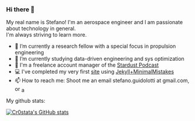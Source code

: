 ### Hi there 👋
My real name is Stefano!
I'm an aerospace engineer and I am passionate about technology in general.   
I'm always striving to learn more.
- 🔭 I’m currently a research fellow with a special focus in propulsion engineering
- 📖 I’m currently studying data-driven engineering and sys optimization
- 🎤 I'm a freelance account manager of the [Stardust Podcast](https://anchor.fm/stardust-podcast)
- 💻 I've completed my very first [site](https://cr0stata.github.io) using [Jekyll+MinimalMistakes](https://github.com/mmistakes/minimal-mistakes)
- 📫 How to reach me: Shoot me an email stefano.guidolotti at gmail.com, or  <a href="[https://www.linkedin.com/in/matteomanzi00seinfeldwasright/](https://www.linkedin.com/in/stefano-guidolotti/)" target="blank"><img align="center" src="https://upload.wikimedia.org/wikipedia/commons/c/ca/LinkedIn_logo_initials.png" alt="adam pithewan" height="15" width="15" /></a>


My github stats:

[![Cr0stata's GitHub stats](https://github-readme-stats.vercel.app/api?username=cr0stata&hide=contribs,prs,issues&theme=gotham)](https://github.com/anuraghazra/github-readme-stats)
